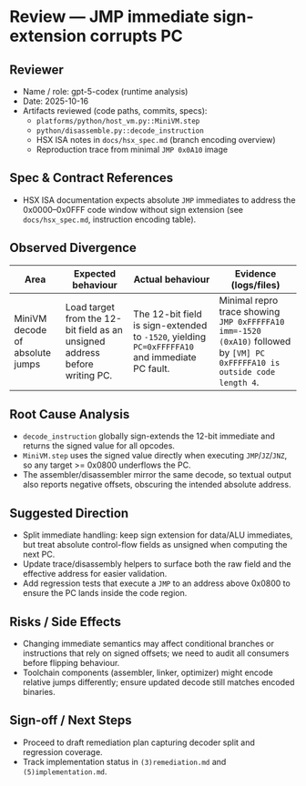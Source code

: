 # Review — JMP immediate sign-extension corrupts PC

## Reviewer
- Name / role: gpt-5-codex (runtime analysis)
- Date: 2025-10-16
- Artifacts reviewed (code paths, commits, specs):
  - `platforms/python/host_vm.py::MiniVM.step`
  - `python/disassemble.py::decode_instruction`
  - HSX ISA notes in `docs/hsx_spec.md` (branch encoding overview)
  - Reproduction trace from minimal `JMP 0x0A10` image

## Spec & Contract References
- HSX ISA documentation expects absolute `JMP` immediates to address the 0x0000–0x0FFF code window without sign extension (see `docs/hsx_spec.md`, instruction encoding table).

## Observed Divergence
| Area | Expected behaviour | Actual behaviour | Evidence (logs/files) |
| --- | --- | --- | --- |
| MiniVM decode of absolute jumps | Load target from the 12-bit field as an unsigned address before writing PC. | The 12-bit field is sign-extended to `-1520`, yielding `PC=0xFFFFFA10` and immediate PC fault. | Minimal repro trace showing `JMP 0xFFFFFA10 imm=-1520 (0xA10)` followed by `[VM] PC 0xFFFFFA10 is outside code length 4`. |

## Root Cause Analysis
- `decode_instruction` globally sign-extends the 12-bit immediate and returns the signed value for all opcodes.
- `MiniVM.step` uses the signed value directly when executing `JMP`/`JZ`/`JNZ`, so any target >= 0x0800 underflows the PC.
- The assembler/disassembler mirror the same decode, so textual output also reports negative offsets, obscuring the intended absolute address.

## Suggested Direction
- Split immediate handling: keep sign extension for data/ALU immediates, but treat absolute control-flow fields as unsigned when computing the next PC.
- Update trace/disassembly helpers to surface both the raw field and the effective address for easier validation.
- Add regression tests that execute a `JMP` to an address above 0x0800 to ensure the PC lands inside the code region.

## Risks / Side Effects
- Changing immediate semantics may affect conditional branches or instructions that rely on signed offsets; we need to audit all consumers before flipping behaviour.
- Toolchain components (assembler, linker, optimizer) might encode relative jumps differently; ensure updated decode still matches encoded binaries.

## Sign-off / Next Steps
- Proceed to draft remediation plan capturing decoder split and regression coverage.
- Track implementation status in `(3)remediation.md` and `(5)implementation.md`.
